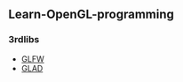 ## Learn-OpenGL-programming

### 3rdlibs
* [GLFW](https://www.glfw.org/download.html)
* [GLAD](https://github.com/Dav1dde/glad)